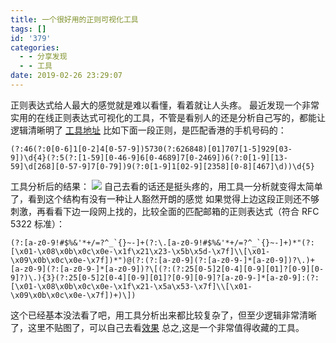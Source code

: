 ```yaml
---
title: 一个很好用的正则可视化工具
tags: []
id: '379'
categories:
  - - 分享发现
  - - 工具
date: 2019-02-26 23:29:07
---
```


正则表达式给人最大的感觉就是难以看懂，看着就让人头疼。 最近发现一个非常实用的在线正则表达式可视化的工具，不管是看别人的还是分析自己写的，都能让逻辑清晰明了 [工具地址](https://jex.im/regulex/#!flags=&re=%5E(a%7Cb)*%3F%24) 比如下面一段正则，是匹配香港的手机号码的：

```regex
(?:46(?:0[0-6]1[0-2]4[0-57-9])5730(?:626848)[01]707[1-5]929[03-9])\d{4}(?:5(?:[1-59][0-46-9]6[0-4689]7[0-2469])6(?:0[1-9][13-59]\d[268][0-57-9]7[0-79])9(?:0[1-9]1[02-9][2358][0-8][467]\d))\d{5}
```

工具分析后的结果： ![](https://blog-1252719385.cos.ap-guangzhou.myqcloud.com/images/hk_phone.png) 自己去看的话还是挺头疼的，用工具一分析就变得太简单了，看到这个结构有没有一种让人豁然开朗的感觉 如果觉得上边这段正则还不够刺激，再看看下边一段网上找的，比较全面的匹配邮箱的正则表达式（符合 RFC 5322 标准）：

```regex
(?:[a-z0-9!#$%&'*+/=?^_`{}~-]+(?:\.[a-z0-9!#$%&'*+/=?^_`{}~-]+)*"(?:[\x01-\x08\x0b\x0c\x0e-\x1f\x21\x23-\x5b\x5d-\x7f]\\[\x01-\x09\x0b\x0c\x0e-\x7f])*")@(?:(?:[a-z0-9](?:[a-z0-9-]*[a-z0-9])?\.)+[a-z0-9](?:[a-z0-9-]*[a-z0-9])?\[(?:(?:25[0-5]2[0-4][0-9][01]?[0-9][0-9]?)\.){3}(?:25[0-5]2[0-4][0-9][01]?[0-9][0-9]?[a-z0-9-]*[a-z0-9]:(?:[\x01-\x08\x0b\x0c\x0e-\x1f\x21-\x5a\x53-\x7f]\\[\x01-\x09\x0b\x0c\x0e-\x7f])+)\])
```

这个已经基本没法看了吧，用工具分析出来都比较复杂了，但至少逻辑非常清晰了，这里不贴图了，可以自己去看[效果](https://jex.im/regulex/#!flags=&re=(%3F%3A%5Ba-z0-9!%23%24%25%26'*%2B%2F%3D%3F%5E_%60%7B%7C%7D~-%5D%2B(%3F%3A%5C.%5Ba-z0-9!%23%24%25%26'*%2B%2F%3D%3F%5E_%60%7B%7C%7D~-%5D%2B)*%7C%22(%3F%3A%5B%5Cx01-%5Cx08%5Cx0b%5Cx0c%5Cx0e-%5Cx1f%5Cx21%5Cx23-%5Cx5b%5Cx5d-%5Cx7f%5D%7C%5C%5C%5B%5Cx01-%5Cx09%5Cx0b%5Cx0c%5Cx0e-%5Cx7f%5D)*%22)%40(%3F%3A(%3F%3A%5Ba-z0-9%5D(%3F%3A%5Ba-z0-9-%5D*%5Ba-z0-9%5D)%3F%5C.)%2B%5Ba-z0-9%5D(%3F%3A%5Ba-z0-9-%5D*%5Ba-z0-9%5D)%3F%7C%5C%5B(%3F%3A(%3F%3A25%5B0-5%5D%7C2%5B0-4%5D%5B0-9%5D%7C%5B01%5D%3F%5B0-9%5D%5B0-9%5D%3F)%5C.)%7B3%7D(%3F%3A25%5B0-5%5D%7C2%5B0-4%5D%5B0-9%5D%7C%5B01%5D%3F%5B0-9%5D%5B0-9%5D%3F%7C%5Ba-z0-9-%5D*%5Ba-z0-9%5D%3A(%3F%3A%5B%5Cx01-%5Cx08%5Cx0b%5Cx0c%5Cx0e-%5Cx1f%5Cx21-%5Cx5a%5Cx53-%5Cx7f%5D%7C%5C%5C%5B%5Cx01-%5Cx09%5Cx0b%5Cx0c%5Cx0e-%5Cx7f%5D)%2B)%5C%5D)) 总之,这是一个非常值得收藏的工具。